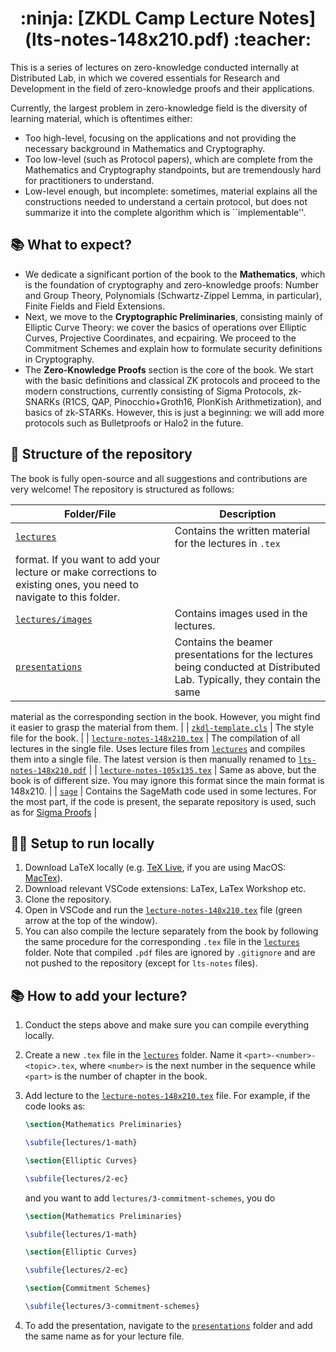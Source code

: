 <div align="center">
<h1> :ninja: [ZKDL Camp Lecture Notes](lts-notes-148x210.pdf) :teacher: </h1>
</div>

This is a series of lectures on zero-knowledge conducted internally at
Distributed Lab, in which we covered essentials for Research and Development 
in the field of zero-knowledge proofs and their applications. 

Currently, the largest problem in zero-knowledge field is the diversity 
of learning material, which is oftentimes either:
- Too high-level, focusing on the applications and not providing the necessary
background in Mathematics and Cryptography.
- Too low-level (such as Protocol papers), which are complete from the
Mathematics and Cryptography standpoints, but are tremendously hard for
practitioners to understand.
- Low-level enough, but incomplete: sometimes, material explains all the
constructions needed to understand a certain protocol, but does not summarize it
into the complete algorithm which is ``implementable''. 

## :books: What to expect?

- We dedicate a significant portion of the book to the **Mathematics**, which is
the foundation of cryptography and zero-knowledge proofs: Number and Group
Theory, Polynomials (Schwartz-Zippel Lemma, in particular), Finite Fields and
Field Extensions.
- Next, we move to the **Cryptographic Preliminaries**, consisting mainly of 
Elliptic Curve Theory: we cover the basics of operations over Elliptic Curves,
Projective Coordinates, and ecpairing. We proceed to the Commitment Schemes
and explain how to formulate security definitions in Cryptography.
- The **Zero-Knowledge Proofs** section is the core of the book. We start with
the basic definitions and classical ZK protocols and proceed to the modern 
constructions, currently consisting of Sigma Protocols, zk-SNARKs (R1CS, QAP,
Pinocchio+Groth16, PlonKish Arithmetization), and basics of zk-STARKs. However,
this is just a beginning: we will add more protocols such as Bulletproofs or 
Halo2 in the future.

## :open_file_folder: Structure of the repository

The book is fully open-source and all suggestions and contributions are very
welcome! The repository is structured as follows:

| Folder/File | Description |
| --- | --- |
| [`lectures`](lectures) | Contains the written material for the lectures in `.tex`
format. If you want to add your lecture or make corrections to existing ones, you need to navigate to this folder. |
| [`lectures/images`](lectures/images) | Contains images used in the lectures. |
| [`presentations`](presentations) | Contains the beamer presentations for the lectures being conducted at Distributed Lab. Typically, they contain the same
material as the corresponding section in the book. However, you might find it 
easier to grasp the material from them. |
| [`zkdl-template.cls`](zkdl-template.cls) | The style file for the book. |
| [`lecture-notes-148x210.tex`](lecture-notes-148x210.tex) | The compilation of all lectures in the single file. Uses lecture files from [`lectures`](lectures) and compiles them into a single file. The latest version is then manually renamed to [`lts-notes-148x210.pdf`](lts-notes-148x210.pdf) |
| [`lecture-notes-105x135.tex`](lecture-notes-105x135.tex) | Same as above, but 
the book is of different size. You may ignore this format since the main format
is 148x210. |
| [`sage`](sage) | Contains the SageMath code used in some lectures. For the most 
part, if the code is present, the separate repository is used, such as for
[Sigma Proofs](https://github.com/ZKDL-Camp/lecture-7-sigma) |

## :running_man: Setup to run locally

1. Download LaTeX locally (e.g. [TeX Live](https://www.tug.org/texlive/), if you are using MacOS: [MacTex](https://www.tug.org/mactex/)).
2. Download relevant VSCode extensions: LaTex, LaTex Workshop etc.
3. Clone the repository.
4. Open in VSCode and run the [`lecture-notes-148x210.tex`](./lecture-notes-148x210.tex) file (green arrow at the top of the window).
5. You can also compile the lecture separately from the book by following the 
same procedure for the corresponding `.tex` file in the [`lectures`](lectures) folder.
Note that compiled `.pdf` files are ignored by `.gitignore` and are not pushed to the repository (except for `lts-notes` files).

## :books: How to add your lecture?

1. Conduct the steps above and make sure you can compile everything locally.
2. Create a new `.tex` file in the [`lectures`](lectures) folder. Name it `<part>-<number>-<topic>.tex`, where `<number>` is the next number in the sequence while `<part>` is the number of chapter in the book.
3. Add lecture to the [`lecture-notes-148x210.tex`](lecture-notes-148x210.tex) file. For example, if the code looks as:

    ```tex
    \section{Mathematics Preliminaries}

    \subfile{lectures/1-math}

    \section{Elliptic Curves}

    \subfile{lectures/2-ec}
    ```

    and you want to add `lectures/3-commitment-schemes`, you do

    ```tex
    \section{Mathematics Preliminaries}

    \subfile{lectures/1-math}

    \section{Elliptic Curves}

    \subfile{lectures/2-ec}

    \section{Commitment Schemes}

    \subfile{lectures/3-commitment-schemes}
    ```

4. To add the presentation, navigate to the [`presentations`](presentations)
   folder and add the same name as for your lecture file.
